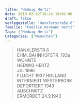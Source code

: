 ```yaml
---
title: "Hedwig Hertz"
date: 2019-02-02T16:24:19+01:00
draft: false
verlegestelle: "Hanxlerstraße 6"
familie: "Familie Hermann Hertz"
Tags: ["Hedwig Hertz"]
Categories: ["Menschen"]
---
```


> HANXLERSTR.6 <br />
> EHM. BAHNHOFSTR. 193a <br />
> WOHNTE	 <br />
> HEDWIG HERTZ <br />
> JG. 1896 <br />
> FLUCHT 1937 HOLLAND <br />
> INTERNIERT WESTERBORK <br />
> DEPORTIERT 1943 <br />
> AUSCHWITZ <br />
> ERMORDET  24.9.1943 <br />